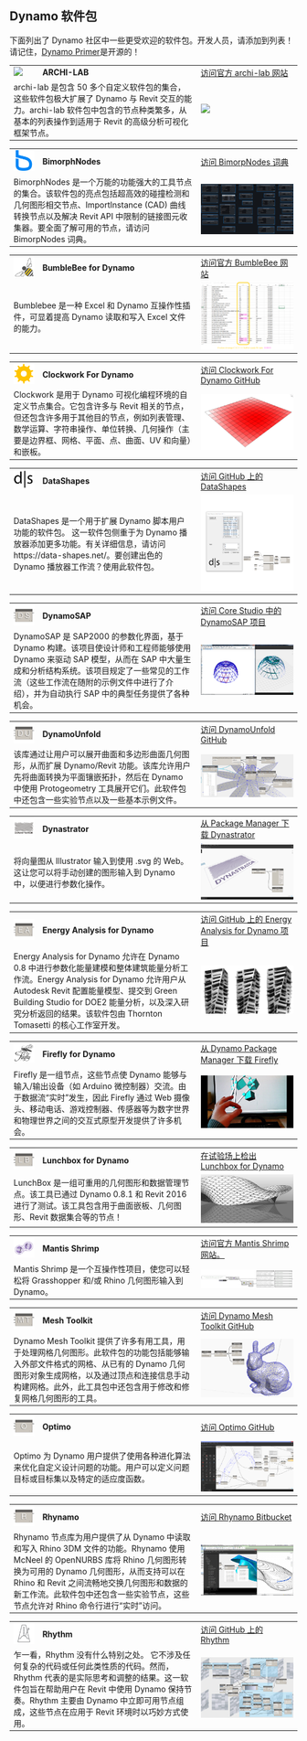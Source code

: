 ## Dynamo 软件包
下面列出了 Dynamo 社区中一些更受欢迎的软件包。开发人员，请添加到列表！请记住，[Dynamo Primer](https://github.com/DynamoDS/DynamoPrimer )是开源的！

<table>
   <tr>
      <td width="10%">
         <img src="http://archi-lab.net/wp-content/uploads/2016/02/wordpress-logo.jpg"></img>
      </td>
      <td width="55%">
         <b>ARCHI-LAB</b>
      </td>
      <td>
         <a href="http://archi-lab.net/">访问官方 archi-lab 网站
      </td>
      </a>
   </tr>
   <tr>
      <td colspan="2">archi-lab 是包含 50 多个自定义软件包的集合，这些软件包极大扩展了 Dynamo 与 Revit 交互的能力。archi-lab 软件包中包含的节点种类繁多，从基本的列表操作到适用于 Revit 的高级分析可视化框架节点。 </td>
      <td>
         <img src="http://i2.wp.com/archi-lab.net/wp-content/uploads/2015/10/Untitled-3.png"></img>
      </td>
   </tr>
</table>

<table>
  <tr>
    <td width="10%"><img src="images/A-4/Bimorph Digital Engineering B Logo.png"></img></td>
    <td width="55%"><b>BimorphNodes</b></td>
    <td><a href="https://bimorph.com/bimorph-nodes/">访问 BimorpNodes 词典</td></a>
  </tr>
  <tr>
    <td colspan="2">BimorphNodes 是一个万能的功能强大的工具节点的集合。该软件包的亮点包括超高效的碰撞检测和几何图形相交节点、ImportInstance (CAD) 曲线转换节点以及解决 Revit API 中限制的链接图元收集器。要全面了解可用的节点，请访问 BimorpNodes 词典。</td>
    <td><img src="images/A-4/Bimorph-Nodes-v2.2-Library-Catalog-header.jpg"></img></td>
  </tr>
</table>

<table>
  <tr>
    <td width="10%"><img src="images/A-4/logo02.png"></img></td>
    <td width="55%"><b>BumbleBee for Dynamo</b></td>
    <td><a href="http://archi-lab.net/bumblebee-dynamo-and-excel-interop/">访问官方 BumbleBee 网站</td></a>
  </tr>
  <tr>
    <td colspan="2">Bumblebee 是一种 Excel 和 Dynamo 互操作性插件，可显着提高 Dynamo 读取和写入 Excel 文件的能力。 </td>
    <td><img src="images/A-4/screengrab02.png"></img></td>
  </tr>
</table>

<table>
  <tr>
    <td width="10%"><img src="images/A-4/logo01.png"></img></td>
    <td width="55%"><b>Clockwork For Dynamo</b></td>
    <td><a href="https://github.com/CAAD-RWTH/ClockworkForDynamo">访问 Clockwork For Dynamo GitHub</td></a>
  </tr>
  <tr>
    <td colspan="2">Clockwork 是用于 Dynamo 可视化编程环境的自定义节点集合。它包含许多与 Revit 相关的节点，但还包含许多用于其他目的节点，例如列表管理、数学运算、字符串操作、单位转换、几何操作（主要是边界框、网格、平面、点、曲面、UV 和向量）和嵌板。 </td>
    <td><img src="images/A-4/screengrab01.png"></img></td>
  </tr>
</table>

<table>
  <tr>
    <td width="10%"><img src="images/A-4/DataShapes_L.png"></img></td>
    <td width="55%"><b>DataShapes</b></td>
    <td><a href="https://github.com/MostafaElAyoubi/Data-shapes">访问 GitHub 上的 DataShapes</td></a>
  </tr>
  <tr>
    <td colspan="2"> DataShapes 是一个用于扩展 Dynamo 脚本用户功能的软件包。 这一软件包侧重于为 Dynamo 播放器添加更多功能。有关详细信息，请访问 https://data-shapes.net/。要创建出色的 Dynamo 播放器工作流？使用此软件包。</td>
    <td><img src="images/A-4/DataShapes_Image.png"></img></td>
  </tr>
</table>

<table>
  <tr>
    <td width="10%"><img src="images/A-4/ds_L.png"></img></td>
    <td width="55%"><b>DynamoSAP</b></td>
    <td><a href="http://core.thorntontomasetti.com/dynamosap-is-now-open-source/">访问 Core Studio 中的 DynamoSAP 项目</td></a>
  </tr>
  <tr>
    <td colspan="2">DynamoSAP 是 SAP2000 的参数化界面，基于 Dynamo 构建。该项目使设计师和工程师能够使用 Dynamo 来驱动 SAP 模型，从而在 SAP 中大量生成和分析结构系统。该项目规定了一些常见的工作流（这些工作流在随附的示例文件中进行了介绍），并为自动执行 SAP 中的典型任务提供了各种机会。 </td>
    <td><img src="images/A-4/sapImage.png"></img></td>
  </tr>
</table>

<table>
  <tr>
    <td width="10%"><img src="images/A-4/DynamoUnfold_L.png"></img></td>
    <td width="55%"><b>DynamoUnfold</b></td>
    <td><a href="https://github.com/mjkkirschner/DynamoUnfold">访问 DynamoUnfold GitHub</td></a>
  </tr>
  <tr>
    <td colspan="2">该库通过让用户可以展开曲面和多边形曲面几何图形，从而扩展 Dynamo/Revit 功能。该库允许用户先将曲面转换为平面镶嵌拓扑，然后在 Dynamo 中使用 Protogeometry 工具展开它们。此软件包中还包含一些实验节点以及一些基本示例文件。 </td>
    <td><img src="images/A-4/DynamoUnfold_S.png"></img></td>
  </tr>
</table>

<table>
  <tr>
    <td width="10%"><img src="images/A-4/Dynastrator_L.png"></img></td>
    <td width="55%"><b>Dynastrator</b></td>
    <td><a href="http://dynamopackages.com/">从 Package Manager 下载 Dynastrator</td></a>
  </tr>
  <tr>
    <td colspan="2">将向量图从 Illustrator 输入到使用 .svg 的 Web。  这让您可以将手动创建的图形输入到 Dynamo 中，以便进行参数化操作。 </td>
    <td><img src="images/A-4/dynastratorImage.jpg"></img></td>
  </tr>
</table>

<table>
  <tr>
    <td width="10%"><img src="images/A-4/ea_L.png"></img></td>
    <td width="55%"><b>Energy Analysis for Dynamo</b></td>
    <td><a href="https://github.com/tt-acm/EnergyAnalysisForDynamo">访问 GitHub 上的 Energy Analysis for Dynamo 项目</td></a>
  </tr>
  <tr>
    <td colspan="2">Energy Analysis for Dynamo 允许在 Dynamo 0.8 中进行参数化能量建模和整体建筑能量分析工作流。Energy Analysis for Dynamo 允许用户从 Autodesk Revit 配置能量模型、提交到 Green Building Studio for DOE2 能量分析，以及深入研究分析返回的结果。该软件包由 Thornton Tomasetti 的核心工作室开发。  </td>
    <td><img src="images/A-4/eaImage.png"></img></td>
  </tr>
</table>

<table>
  <tr>
    <td width="10%"><img src="images/A-4/Firefly_L.png"></img></td>
    <td width="55%"><b>Firefly for Dynamo</b></td>
    <td><a href="http://dynamopackages.com/">从 Dynamo Package Manager 下载 Firefly</td></a>
  </tr>
  <tr>
    <td colspan="2">Firefly 是一组节点，这些节点使 Dynamo 能够与输入/输出设备（如 Arduino 微控制器）交流。由于数据流“实时”发生，因此 Firefly 通过 Web 摄像头、移动电话、游戏控制器、传感器等为数字世界和物理世界之间的交互式原型开发提供了许多机会。 </td>
    <td><img src="images/A-4/Firefly_S.png"></img></td>
  </tr>
</table>

<table>
  <tr>
    <td width="10%"><img src="images/A-4/LunchBox_L.png"></img></td>
    <td width="55%"><b>Lunchbox for Dynamo</b></td>
    <td><a href="http://provingground.io/tools/lunchbox/">在试验场上检出 Lunchbox for Dynamo</td></a>
  </tr>
  <tr>
    <td colspan="2">LunchBox 是一组可重用的几何图形和数据管理节点。该工具已通过 Dynamo 0.8.1 和 Revit 2016 进行了测试。该工具包含用于曲面嵌板、几何图形、Revit 数据集合等的节点！</td>
    <td><img src="images/A-4/lunchboxImage.jpg"></img></td>
  </tr>
</table>

<table>
  <tr>
    <td width="10%"><img src="images/A-4/mantisshrimpLogo.png"></img></td>
    <td width="55%"><b>Mantis Shrimp</b></td>
    <td><a href="http://archi-lab.net/mantis-shrimp-getting-started/">访问官方 Mantis Shrimp 网站。</td></a>
  </tr>
  <tr>
    <td colspan="2">Mantis Shrimp 是一个互操作性项目，使您可以轻松将 Grasshopper 和/或 Rhino 几何图形输入到 Dynamo。</td>
    <td><img src="images/A-4/msImage.png"></img></td>
  </tr>
</table>

<table>
  <tr>
    <td width="10%"><img src="images/A-4/MeshToolkit_L.png"></img></td>
    <td width="55%"><b>Mesh Toolkit</b></td>
    <td><a href="https://github.com/DynamoDS/Dynamo/wiki/Dynamo-Mesh-Toolkit">访问 Dynamo Mesh Toolkit GitHub</td></a>
  </tr>
  <tr>
    <td colspan="2">Dynamo Mesh Toolkit 提供了许多有用工具，用于处理网格几何图形。此软件包的功能包括能够输入外部文件格式的网格、从已有的 Dynamo 几何图形对象生成网格，以及通过顶点和连接信息手动构建网格。此外，此工具包中还包含用于修改和修复网格几何图形的工具。 </td>
    <td><img src="images/A-4/MeshToolkit_S.png"></img></td>
  </tr>
</table>

<table>
  <tr>
    <td width="10%"><img src="images/A-4/Optimo_L.png"></img></td>
    <td width="55%"><b>Optimo</b></td>
    <td><a href="https://github.com/BPOpt/Optimo/wiki/0_-Home">访问 Optimo GitHub</td></a>
  </tr>
  <tr>
    <td colspan="2">Optimo 为 Dynamo 用户提供了使用各种进化算法来优化自定义设计问题的功能。用户可以定义问题目标或目标集以及特定的适应度函数。 </td>
    <td><img src="images/A-4/Optimo_S.png"></img></td>
  </tr>
</table>

<table>
  <tr>
    <td width="10%"><img src="images/A-4/Rhynamo_L.png"></img></td>
    <td width="55%"><b>Rhynamo</b></td>
    <td><a href="https://bitbucket.org/caseinc/rhynamo">访问 Rhynamo Bitbucket</td></a>
  </tr>
  <tr>
    <td colspan="2">Rhynamo 节点库为用户提供了从 Dynamo 中读取和写入 Rhino 3DM 文件的功能。Rhynamo 使用 McNeel 的 OpenNURBS 库将 Rhino 几何图形转换为可用的 Dynamo 几何图形，从而支持可以在 Rhino 和 Revit 之间流畅地交换几何图形和数据的新工作流。此软件包中还包含一些实验节点，这些节点允许对 Rhino 命令行进行“实时”访问。 </td>
    <td><img src="images/A-4/Rhynamo_S.png"></img></td>
  </tr>
</table>

<table>
  <tr>
    <td width="10%"><img src="images/A-4/Rhythm_L.png"></img></td>
    <td width="55%"><b>Rhythm</b></td>
    <td><a href="https://github.com/sixtysecondrevit/RhythmForDynamo">访问 GitHub 上的 Rhythm</td></a>
  </tr>
  <tr>
    <td colspan="2"> 乍一看，Rhythm 没有什么特别之处。 它不涉及任何复杂的代码或任何此类性质的代码。然而，Rhythm 代表的是实际思考和调整的结果。这一软件包旨在帮助用户在 Revit 中使用 Dynamo 保持节奏。Rhythm 主要由 Dynamo 中立即可用节点组成，这些节点在应用于 Revit 环境时以巧妙方式使用。 </td>
    <td><img src="images/A-4/Rhythm_Image.png"></img></td>
  </tr>
</table>
